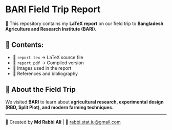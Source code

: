 # BARI Field Trip Report
📄 This repository contains my **LaTeX report** on our field trip to **Bangladesh Agriculture and Research Institute (BARI)**.

## 📌 Contents:
- 📝 `report.tex` → LaTeX source file  
- 📄 `report.pdf` → Compiled version  
- 📸 Images used in the report  
- 🔧 References and bibliography  

## 📖 About the Field Trip
We visited **BARI** to learn about **agricultural research, experimental design (RBD, Split Plot), and modern farming techniques**.

---
🚀 Created by **Md Rabbi Ali** | 📧 rabbi.stat.iu@gmail.com
